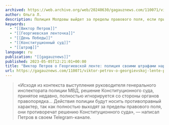 ```yaml
---
archived: https://web.archive.org/web/20240630/gagauznews.com/110071/viktor-petrov-o-georgievskoj-lente-politsiya-svoimi-shtrafami-narushit-zakon.html
author: Ольга Л.
description: Полиция Молдовы выйдет за пределы правового поля, если прибегнет к штрафам за ношение георгиевской ленты во время празднования Дня Победы, заявил в пятницу лидер общественно-политического движения «Народный союз Гагаузии», депутат НСГ Виктор Петров. «Исходя из контекста выступления руководителя генерального инспектората полиции МВД, решение Конституционного суда, принятое недавно, полностью игнорируется со стороны органов правопорядка… Действия полиции будут носить противоправный характер, так как полностью выходят за пределы правового поля, они противоречат решению Конституционного суда», — написал Петров в своем Telegram-канале. Петров подчеркнул, что он лично наденет Георгиевскую ленту, которая для него является символом прославления мира и памяти героев, освободивших Молдову и Европу […]
keywords:
  - "[[Виктор Петров]]"
  - "[[Георгиевская ленточка]]"
  - "[[День Победы]]"
  - "[[Конституционный суд]]"
  - "[[штраф]]"
language: ru
publication: "[[gagauznews]]"
published: 2023-05-05T12:21:01+00:00
title: "Виктор Петров о Георгиевской ленте: полиция своими штрафами нарушит закон"
url: https://gagauznews.com/110071/viktor-petrov-o-georgievskoj-lente-politsiya-svoimi-shtrafami-narushit-zakon.html
---
```


> «Исходя из контекста выступления руководителя генерального инспектората полиции МВД, решение Конституционного суда, принятое недавно, полностью игнорируется со стороны органов правопорядка… Действия полиции будут носить противоправный характер, так как полностью выходят за пределы правового поля, они противоречат решению Конституционного суда», — написал Петров в своем Telegram-канале.